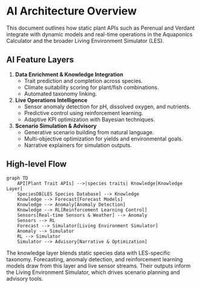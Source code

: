 # AI Architecture Overview

This document outlines how static plant APIs such as Perenual and Verdant integrate with dynamic models and real-time operations in the Aquaponics Calculator and the broader Living Environment Simulator (LES).

## AI Feature Layers

1. **Data Enrichment & Knowledge Integration**
   - Trait prediction and completion across species.
   - Climate suitability scoring for plant/fish combinations.
   - Automated taxonomy linking.
2. **Live Operations Intelligence**
   - Sensor anomaly detection for pH, dissolved oxygen, and nutrients.
   - Predictive control using reinforcement learning.
   - Adaptive KPI optimization with Bayesian techniques.
3. **Scenario Simulation & Advisory**
   - Generative scenario building from natural language.
   - Multi-objective optimization for yields and environmental goals.
   - Narrative explainers for simulation outputs.

## High-level Flow

```mermaid
graph TD
    API[Plant Trait APIs] -->|species traits| Knowledge[Knowledge Layer]
    SpeciesDB[LES Species Database] --> Knowledge
    Knowledge --> Forecast[Forecast Models]
    Knowledge --> Anomaly[Anomaly Detection]
    Knowledge --> RL[Reinforcement Learning Control]
    Sensors[Real-time Sensors & Weather] --> Anomaly
    Sensors --> RL
    Forecast --> Simulator[Living Environment Simulator]
    Anomaly --> Simulator
    RL --> Simulator
    Simulator --> Advisory[Narrative & Optimization]
```

The knowledge layer blends static species data with LES-specific taxonomy. Forecasting, anomaly detection, and reinforcement learning models draw from this layer and live sensor streams. Their outputs inform the Living Environment Simulator, which drives scenario planning and advisory tools.
